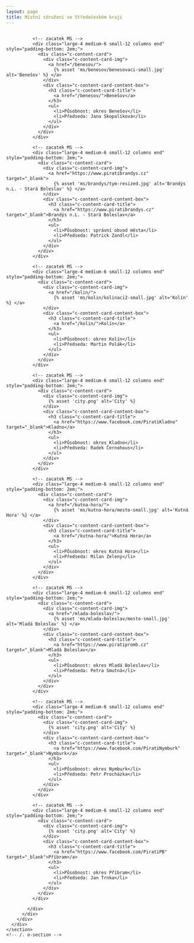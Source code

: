 ```yaml
---
layout: page
title: Místní sdružení ve Středočeském kraji
---
```


<div class="row">
  <div class="medium-12 large-12 columns">
    <section class="o-section o-section--noSpaceBottom">
      <div class="o-section-inner">
        <div class="c-BasicPage">
          <div class="vspace-nb-m">
            <div class="row vspace-nb-m">

              <!-- zacatek MS -->
              <div class="large-4 medium-6 small-12 columns end" style="padding-bottom: 2em;">
                <div class="c-content-card">
                  <div class="c-content-card-img">
                    <a href="/benesov/">
                      {% asset 'ms/benesov/benesovaci-small.jpg' alt='Benešov' %} </a>
                  </div>
                  <div class="c-content-card-content-box">
                    <h3 class="c-content-card-title">
                      <a href="/benesov/">Benešov</a>
                    </h3>
                    <ul>
                      <li>Působnost: okres Benešov</li>
                      <li>Předseda: Jana Skopalíková</li>
                    </ul>
                  </div>
                </div>
              </div>

              <!-- zacatek MS -->
              <div class="large-4 medium-6 small-12 columns end" style="padding-bottom: 2em;">
                <div class="c-content-card">
                  <div class="c-content-card-img">
                    <a href="https://www.piratibrandys.cz" target="_blank">
                      {% asset 'ms/brandys/tym-resized.jpg' alt='Brandýs n.L. - Stará Boleslav' %} </a>
                  </div>
                  <div class="c-content-card-content-box">
                    <h3 class="c-content-card-title">
                      <a href="https://www.piratibrandys.cz" target="_blank">Brandýs n.L. - Stará Boleslav</a>
                    </h3>
                    <ul>
                      <li>Působnost: správní obvod města</li>
                      <li>Předseda: Patrick Zandl</li>
                    </ul>
                  </div>
                </div>
              </div>

              <!-- zacatek MS -->
              <div class="large-4 medium-6 small-12 columns end" style="padding-bottom: 2em;">
                <div class="c-content-card">
                  <div class="c-content-card-img">
                    <a href="/kolin/">
                      {% asset 'ms/kolin/kolinaci2-small.jpg' alt='Kolín' %} </a>
                  </div>
                  <div class="c-content-card-content-box">
                    <h3 class="c-content-card-title">
                      <a href="/kolin/">Kolín</a>
                    </h3>
                    <ul>
                      <li>Působnost: okres Kolín</li>
                      <li>Předseda: Martin Polák</li>
                    </ul>
                  </div>
                </div>
              </div>

              <!-- zacatek MS -->
              <div class="large-4 medium-6 small-12 columns end" style="padding-bottom: 2em;">
                <div class="c-content-card">
                  <div class="c-content-card-img">
                    {% asset 'city.png' alt='City' %}
                  </div>
                  <div class="c-content-card-content-box">
                    <h3 class="c-content-card-title">
                      <a href="https://www.facebook.com/PiratiKladno" target="_blank">Kladno</a>
                    </h3>
                    <ul>
                      <li>Působnost: okres Kladno</li>
                      <li>Předseda: Radek Černohous</li>
                    </ul>
                  </div>
                </div>
              </div>

              <!-- zacatek MS -->
              <div class="large-4 medium-6 small-12 columns end" style="padding-bottom: 2em;">
                <div class="c-content-card">
                  <div class="c-content-card-img">
                    <a href="/kutna-hora/">
                      {% asset 'ms/kutna-hora/mesto-small.jpg' alt='Kutná Hora' %} </a>
                  </div>
                  <div class="c-content-card-content-box">
                    <h3 class="c-content-card-title">
                      <a href="/kutna-hora/">Kutná Hora</a>
                    </h3>
                    <ul>
                      <li>Působnost: okres Kutná Hora</li>
                      <li>Předseda: Milan Zelený</li>
                    </ul>
                  </div>
                </div>
              </div>

              <!-- zacatek MS -->
              <div class="large-4 medium-6 small-12 columns end" style="padding-bottom: 2em;">
                <div class="c-content-card">
                  <div class="c-content-card-img">
                    <a href="/mlada-boleslav/">
                      {% asset 'ms/mlada-boleslav/mesto-small.jpg' alt='Mladá Boleslav' %} </a>
                  </div>
                  <div class="c-content-card-content-box">
                    <h3 class="c-content-card-title">
                      <a href="https://www.piratipromb.cz" target="_blank">Mladá Boleslav</a>
                    </h3>
                    <ul>
                      <li>Působnost: okres Mladá Boleslav</li>
                      <li>Předseda: Petra Smutná</li>
                    </ul>
                  </div>
                </div>
              </div>

              <!-- zacatek MS -->
              <div class="large-4 medium-6 small-12 columns end" style="padding-bottom: 2em;">
                <div class="c-content-card">
                  <div class="c-content-card-img">
                    {% asset 'city.png' alt='City' %}
                  </div>
                  <div class="c-content-card-content-box">
                    <h3 class="c-content-card-title">
                      <a href="https://www.facebook.com/PiratiNymburk" target="_blank">Nymburk</a>
                    </h3>
                    <ul>
                      <li>Působnost: okres Nymburk</li>
                      <li>Předseda: Petr Procházka</li>
                    </ul>
                  </div>
                </div>
              </div>

              <!-- zacatek MS -->
              <div class="large-4 medium-6 small-12 columns end" style="padding-bottom: 2em;">
                <div class="c-content-card">
                  <div class="c-content-card-img">
                    {% asset 'city.png' alt='City' %}
                  </div>
                  <div class="c-content-card-content-box">
                    <h3 class="c-content-card-title">
                      <a href="https://www.facebook.com/PiratiPB" target="_blank">Příbram</a>
                    </h3>
                    <ul>
                      <li>Působnost: okres Příbram</li>
                      <li>Předseda: Jan Trnka</li>
                    </ul>
                  </div>
                </div>
              </div>

            </div>
          </div>
        </div>
      </div>
    </section>
    <!-- /. o-section -->
  </div>
</div>

